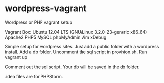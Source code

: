 # wordpress-vagrant
Wordpress or PHP vagrant setup

Vagrant Box:
Ubuntu 12.04 LTS (GNU/Linux 3.2.0-23-generic x86_64)
Apache2
PHP5
MySQL
phpMyAdmin
Vim
xDebug

Simple setup for wordpress sites. 
Just add a public folder with a wordpress install. 
Add a db folder.
Uncomment the sql script in provision.sh.
Run vagrant up

Comment out the sql script. Your db will be saved in the db folder.

.idea files are for PHPStorm. 